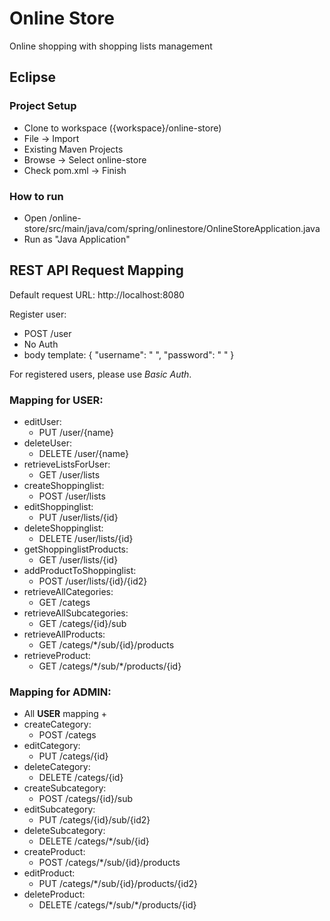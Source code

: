# Online Store
Online shopping with shopping lists management 

## Eclipse

### Project Setup
  - Clone to workspace ({workspace}/online-store)
  - File -> Import
  - Existing Maven Projects 
  - Browse -> Select online-store
  - Check pom.xml -> Finish

### How to run
  - Open /online-store/src/main/java/com/spring/onlinestore/OnlineStoreApplication.java
  - Run as "Java Application"
 

## REST API Request Mapping
Default request URL: http://localhost:8080

Register user: 
  - POST /user
  - No Auth
  - body template:
{
	"username": " ",
	"password": " "
}

For registered users, please use _Basic Auth_.

### Mapping for USER:
  - editUser: 
    - PUT /user/{name}
  - deleteUser: 
    - DELETE /user/{name}
  - retrieveListsForUser: 
    - GET /user/lists
  - createShoppinglist: 
    - POST /user/lists
  - editShoppinglist: 
    - PUT /user/lists/{id}
  - deleteShoppinglist: 
    - DELETE /user/lists/{id}
  - getShoppinglistProducts: 
    - GET /user/lists/{id}
  - addProductToShoppinglist: 
    - POST /user/lists/{id}/{id2}
  - retrieveAllCategories: 
    - GET /categs
  - retrieveAllSubcategories: 
    - GET /categs/{id}/sub
  - retrieveAllProducts: 
    - GET /categs/\*/sub/{id}/products
  - retrieveProduct: 
    - GET /categs/\*/sub/\*/products/{id}

### Mapping for ADMIN:  
  - All **USER** mapping +
  - createCategory: 
    - POST /categs
  - editCategory:
    - PUT /categs/{id}
  - deleteCategory: 
    - DELETE /categs/{id}
  - createSubcategory: 
    - POST /categs/{id}/sub
  - editSubcategory: 
    - PUT /categs/{id}/sub/{id2}
  - deleteSubcategory: 
    - DELETE /categs/\*/sub/{id}
  - createProduct: 
    - POST /categs/\*/sub/{id}/products
  - editProduct: 
    - PUT /categs/\*/sub/{id}/products/{id2}
  - deleteProduct: 
    - DELETE /categs/\*/sub/\*/products/{id}
